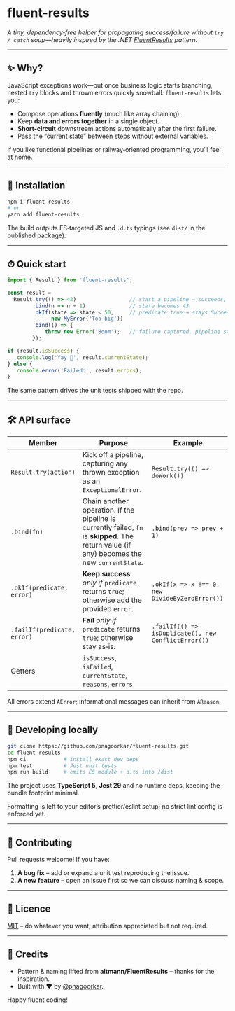 # fluent-results

*A tiny, dependency‑free helper for propagating success/failure without `try / catch` soup—heavily inspired by the .NET [FluentResults](https://github.com/altmann/FluentResults) pattern.*

---

## ✨  Why?

JavaScript exceptions work—but once business logic starts branching, nested `try` blocks and thrown errors quickly snowball. `fluent-results` lets you:

* Compose operations **fluently** (much like array chaining).
* Keep **data and errors together** in a single object.
* **Short‑circuit** downstream actions automatically after the first failure.
* Pass the “current state” between steps without external variables.

If you like functional pipelines or railway‑oriented programming, you’ll feel at home.

---

## 🚀  Installation

```bash
npm i fluent-results
# or
yarn add fluent-results
```

The build outputs ES‑targeted JS and `.d.ts` typings (see `dist/` in the published package).

---

## ⏱  Quick start

```ts
import { Result } from 'fluent-results';

const result =
  Result.try(() => 42)                 // start a pipeline – succeeds, state=42
        .bind(n => n + 1)              // state becomes 43
        .okIf(state => state < 50,     // predicate true → stays Success
              new MyError('Too big'))
        .bind(() => {
            throw new Error('Boom');   // failure captured, pipeline stops
        });

if (result.isSuccess) {
   console.log('Yay 🎉', result.currentState);
} else {
   console.error('Failed:', result.errors);
}
```

The same pattern drives the unit tests shipped with the repo.

---

## 🛠  API surface

| Member                      | Purpose                                                                                                                                      | Example                                             |
| --------------------------- | -------------------------------------------------------------------------------------------------------------------------------------------- | --------------------------------------------------- |
| `Result.try(action)`        | Kick off a pipeline, capturing any thrown exception as an `ExceptionalError`.                                                                | `Result.try(() => doWork())`                        |
| `.bind(fn)`                 | Chain another operation. If the pipeline is currently failed, `fn` is **skipped**. The return value (if any) becomes the new `currentState`. | `.bind(prev => prev + 1)`                           |
| `.okIf(predicate, error)`   | **Keep success** *only if* `predicate` returns `true`; otherwise add the provided `error`.                                                   | `.okIf(x => x !== 0, new DivideByZeroError())`      |
| `.failIf(predicate, error)` | **Fail** *only if* `predicate` returns `true`; otherwise stay as‑is.                                                                         | `.failIf(() => isDuplicate(), new ConflictError())` |
| Getters                     | `isSuccess`, `isFailed`, `currentState`, `reasons`, `errors`                                                                                 |                                                     |

All errors extend `AError`; informational messages can inherit from `AReason`.

---

## 🧪  Developing locally

```bash
git clone https://github.com/pnagoorkar/fluent-results.git
cd fluent-results
npm ci            # install exact dev deps
npm test          # Jest unit tests
npm run build     # emits ES module + d.ts into /dist
```

The project uses **TypeScript 5**, **Jest 29** and no runtime deps, keeping the bundle footprint minimal.

Formatting is left to your editor’s prettier/eslint setup; no strict lint config is enforced yet.

---

## 🤝  Contributing

Pull requests welcome! If you have:

1. **A bug fix** – add or expand a unit test reproducing the issue.
2. **A new feature** – open an issue first so we can discuss naming & scope.

---

## 📜  Licence

[MIT](LICENSE) – do whatever you want; attribution appreciated but not required.

---

## 🙏  Credits

* Pattern & naming lifted from **altmann/FluentResults** – thanks for the inspiration.
* Built with ❤️ by [@pnagoorkar](https://github.com/pnagoorkar).

Happy fluent coding!
